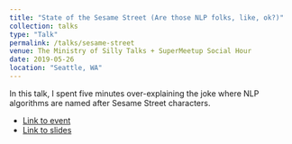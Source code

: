 ```yaml
---
title: "State of the Sesame Street (Are those NLP folks, like, ok?)"
collection: talks
type: "Talk"
permalink: /talks/sesame-street
venue: The Ministry of Silly Talks + SuperMeetup Social Hour
date: 2019-05-26
location: "Seattle, WA"
---
```


In this talk, I spent five minutes over-explaining the joke where NLP algorithms are named after Sesame Street characters. 

* [Link to event](https://www.meetup.com/Seattle-PyLadies/events/261516172/)
* [Link to slides](http://www.rctatman.com/files/Tatman_2019_ngramsSesameStreet.pdf)
